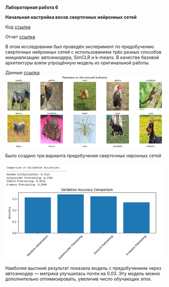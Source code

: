 **Лабораторная работа 6**

**Начальная настройка весов сверточных нейронных сетей**

Код [ссылка](lab6.ipynb)

Отчет [ссылка]()

В этом исследовании был проведён эксперимент по предобучению сверточных нейронных сетей с использованием трёх разных способов инициализации: автоэнкодера, SimCLR и k-means. В качестве базовой архитектуры взяли упрощённую модель из оригинальной работы.

Данные [ссылка](https://www.kaggle.com/datasets/alessiocorrado99/animals10/data)
![lab6_1](lab6_1.png)

Было создано три варианта предобучения сверточных неронных сетей

![rezult](res.png)

Наиболее высокий результат показала модель с предобучением через автоэнкодер — метрика улучшилась почти на 0.03. Эту модель можно дополнительно оптимизировать, увеличив число обучающих эпох.

